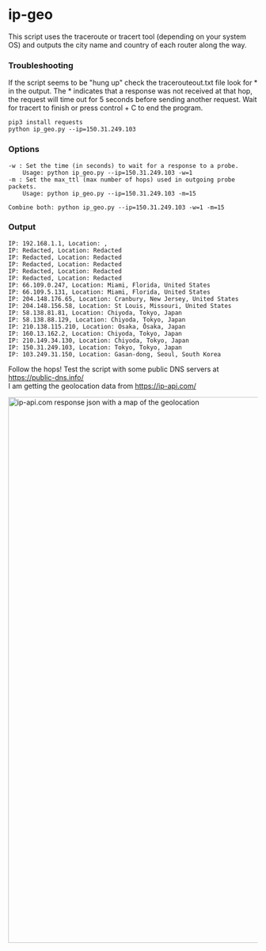 # ip-geo
This script uses the traceroute or tracert tool (depending on your system OS) and outputs the city name and country of each router along the way.

### Troubleshooting
If the script seems to be "hung up" check the tracerouteout.txt file look for * in the output. The * indicates that a response was not received at that hop, the request will time out for 5 seconds before sending another request. Wait for tracert to finish or press control + C to end the program.

```
pip3 install requests
python ip_geo.py --ip=150.31.249.103 
```

### Options
```
-w : Set the time (in seconds) to wait for a response to a probe.
    Usage: python ip_geo.py --ip=150.31.249.103 -w=1
-m : Set the max_ttl (max number of hops) used in outgoing probe packets.
    Usage: python ip_geo.py --ip=150.31.249.103 -m=15

Combine both: python ip_geo.py --ip=150.31.249.103 -w=1 -m=15
```

### Output
```
IP: 192.168.1.1, Location: , 
IP: Redacted, Location: Redacted
IP: Redacted, Location: Redacted
IP: Redacted, Location: Redacted
IP: Redacted, Location: Redacted
IP: Redacted, Location: Redacted
IP: 66.109.0.247, Location: Miami, Florida, United States
IP: 66.109.5.131, Location: Miami, Florida, United States
IP: 204.148.176.65, Location: Cranbury, New Jersey, United States
IP: 204.148.156.58, Location: St Louis, Missouri, United States
IP: 58.138.81.81, Location: Chiyoda, Tokyo, Japan
IP: 58.138.88.129, Location: Chiyoda, Tokyo, Japan
IP: 210.138.115.210, Location: Osaka, Ōsaka, Japan
IP: 160.13.162.2, Location: Chiyoda, Tokyo, Japan
IP: 210.149.34.130, Location: Chiyoda, Tokyo, Japan
IP: 150.31.249.103, Location: Tokyo, Tokyo, Japan
IP: 103.249.31.150, Location: Gasan-dong, Seoul, South Korea
```
Follow the hops! Test the script with some public DNS servers at https://public-dns.info/
<br>
I am getting the geolocation data from https://ip-api.com/

<img width="1103" alt="ip-api.com response json with a map of the geolocation" src="https://github.com/eriaht/ip-geo/assets/44909814/5e590683-1bee-47c0-a6c2-a604fa82c3f7">



